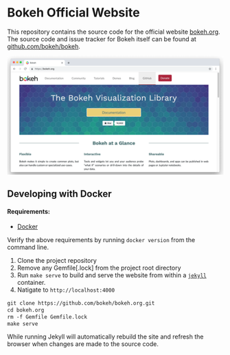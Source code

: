 # Bokeh Official Website

This repository contains the source code for the official website [bokeh.org](https://bokeh.org). The source code and issue tracker for Bokeh itself can be found at [github.com/bokeh/bokeh](https://github.com/bokeh/bokeh).

<img src="img/website.png">

## Developing with Docker

#### Requirements:
 - [Docker](https://docs.docker.com/v17.12/install/)

Verify the above requirements by running `docker version` from the command line.

1. Clone the project repository
2. Remove any Gemfile[.lock] from the project root directory
3. Run `make serve` to build and serve the website from within a [`jekyll`](https://hub.docker.com/r/jekyll/jekyll/) container.
4. Natigate to `http://localhost:4000`

```
git clone https://github.com/bokeh/bokeh.org.git
cd bokeh.org
rm -f Gemfile Gemfile.lock
make serve
```

While running Jekyll will automatically rebuild the site and refresh the browser when changes are made to the source code.
